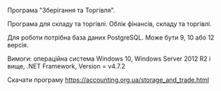Програма "Зберігання та Торгівля".

Програма для складу та торгівлі. Облік фінансів, складу та торгівлі.

Для роботи потрібна база даних PostgreSQL. Може бути 9, 10 або 12 версія.

Вимоги: операційна система Windows 10, Windows Server 2012 R2 і вище, .NET Framework, Version = v4.7.2 

Скачати програму      https://accounting.org.ua/storage_and_trade.html
